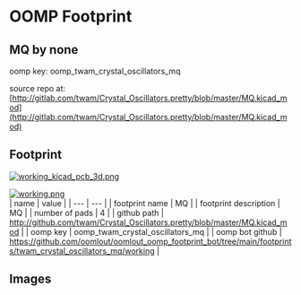 # OOMP Footprint  
## MQ  by none  
  
oomp key: oomp_twam_crystal_oscillators_mq  
  
source repo at: [http://gitlab.com/twam/Crystal_Oscillators.pretty/blob/master/MQ.kicad_mod](http://gitlab.com/twam/Crystal_Oscillators.pretty/blob/master/MQ.kicad_mod)  
## Footprint  
  
[![working_kicad_pcb_3d.png](working_kicad_pcb_3d_600.png)](working_kicad_pcb_3d.png)  
  
[![working.png](working_600.png)](working.png)  
| name | value | 
| --- | --- | 
| footprint name | MQ | 
| footprint description | MQ | 
| number of pads | 4 | 
| github path | http://github.com/twam/Crystal_Oscillators.pretty/blob/master/MQ.kicad_mod | 
| oomp key | oomp_twam_crystal_oscillators_mq | 
| oomp bot github | https://github.com/oomlout/oomlout_oomp_footprint_bot/tree/main/footprints/twam_crystal_oscillators_mq/working | 
## Images  
